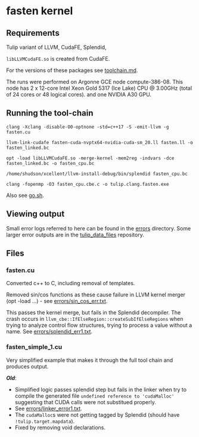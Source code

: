 # fasten kernel

## Requirements

Tulip variant of LLVM, CudaFE, Splendid, 

`libLLVMCudaFE.so` is created from CudaFE.

For the versions of these packages see [toolchain.md](toolchain.md).

The runs were performed on Argonne GCE node compute-386-08. This node has 2 x 12-core Intel Xeon Gold 5317 (Ice Lake) CPU @ 3.00GHz (total of 24 cores or 48 logical cores). and one NVIDIA A30 GPU.

## Running the tool-chain

```
clang -Xclang -disable-O0-optnone -std=c++17 -S -emit-llvm -g fasten.cu

llvm-link-cudafe fasten-cuda-nvptx64-nvidia-cuda-sm_20.ll fasten.ll -o fasten_linked.bc

opt -load libLLVMCudaFE.so -merge-kernel -mem2reg -indvars -dce fasten_linked.bc -o fasten_cpu.bc

/home/shudson/xcellent/llvm-install-debug/bin/splendid fasten_cpu.bc

clang -fopenmp -O3 fasten_cpu.cbe.c -o tulip.clang.fasten.exe

```

Also see [go.sh](go.sh).

## Viewing output

Small error logs referred to here can be found in the [errors](errors/) directory. Some larger error outputs are in the [tulip_data_files](https://github.com/shuds13/tulip_data_files) repository.

## Files

### fasten.cu

Converted c++ to C, including removal of templates.

Removed sin/cos functions as these cause failure in LLVM kernel merger (opt -load ...) - see [errors/sin_cos_err.txt](errors/sin_cos_err.txt).

This passes the kernel merge, but fails in the Splendid decompiler. The crash occurs in `llvm_cbe::IfElseRegion::createSubIfElseRegions` when trying to analyze control flow structures, trying to process a value without a name. See [errors/splendid_err1.txt](errors/splendid_err1.txt).

### fasten_simple_1.cu

Very simplified example that makes it through the full tool chain and produces output.

***Old***: 
 - Simplified logic passes splendid step but fails in the linker when try to compile the generated file `undefined reference to 'cudaMalloc'` suggesting that CUDA calls were not substitued properly.
  - See [errors/linker_error1.txt](errors/linker_error1.txt).
  - The `cudaMalloc`s were not getting tagged by Splendid (should have `!tulip.target.mapdata`).
 - Fixed by removing void declarations.




